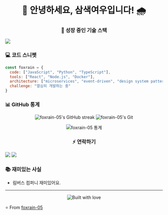 <h1 align="center">🦊 안녕하세요, 삼색여우입니다! 🌧️</h1>

<p align="center">
  <h3 align="center">🌱 성장 중인 기술 스택</h3>
  <img src="https://skillicons.dev/icons?i=js,py,react,nodejs" />
</p>

### 💻 코드 스니펫
```javascript
const foxrain = {
  code: ["JavaScript", "Python", "TypeScript"],
  tools: ["React", "Node.js", "Docker"],
  architecture: ["microservices", "event-driven", "design system pattern"],
  challenge: "열심히 개발하는 중"
}
```

### 📊 GitHub 통계
<p align="center">
  <img src="https://github-readme-streak-stats.herokuapp.com/?user=foxrain-05&theme=compact" alt="foxrain-05's GitHub streak" />
  <img src="https://github-readme-stats.vercel.app/api?username=foxrain-05&show_icons=true&theme=compact" alt="foxrain-05's Git" />
</p>
<p align="center">
    <img src="https://github-readme-stats.vercel.app/api/top-langs/?username=anuraghazra&layout=compact&theme=compact" alt="foxrain-05 통계">
</p>

<p align="center">
  <h3 align="center">⚡ 연락하기</h3>
  <a href="mailto:1skakaodowx@gmail.com"><img src="https://img.shields.io/badge/Email-D14836?style=for-the-badge&logo=gmail&logoColor=white"/></a>
  <a href="https://dead-lock.tistory.com/"><img src="https://img.shields.io/badge/Tistory-000000?style=for-the-badge&logo=tistory&logoColor=white"/></a>
</p>

### 📚 재미있는 사실
- 림버스 컴퍼니 재미있어요.

---

<p align="center">
  <img src="https://forthebadge.com/images/badges/built-with-love.svg" alt="Built with love" />
</p>

⭐️ From [foxrain-05](https://github.com/foxrain-05)
